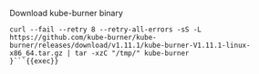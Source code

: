 Download kube-burner binary 
```plain
curl --fail --retry 8 --retry-all-errors -sS -L https://github.com/kube-burner/kube-burner/releases/download/v1.11.1/kube-burner-V1.11.1-linux-x86_64.tar.gz | tar -xzC "/tmp/" kube-burner
}```{{exec}}